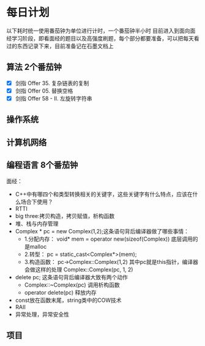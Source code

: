 # 每日计划
以下耗时统一使用番茄钟为单位进行计时，一个番茄钟半小时
目前进入到面向面经学习阶段，即看面经的题目以及高强度刷题，每个部分都要准备，可以把每天看过的东西记录下来，目前准备记在石墨文档上
## 算法 2个番茄钟
- [x] 剑指 Offer 35. 复杂链表的复制
- [x] 剑指 Offer 05. 替换空格
- [x] 剑指 Offer 58 - II. 左旋转字符串
## 操作系统 
## 计算机网络 
## 编程语言 8个番茄钟
面经：
- C++中有哪四个和类型转换相关的关键字，这些关键字有什么特点，应该在什么场合下使用？
- RTTI
- big three:拷贝构造，拷贝赋值，析构函数
- 堆、栈与内存管理
- Complex * pc = new Complex(1,2);这条语句背后编译器做了哪些事情：
  - 1.分配内存： void* mem = operator new(sizeof(Complex)) 底层调用的是malloc
  - 2.转型：    pc = static_cast<Complex*>(mem);
  - 3.构造函数： pc->Complex::Complex(1,2) 其中pc就是this指针，编译器会做这样的处理 Complex::Complex(pc, 1, 2)
- delete pc; 这条语句背后编译器大致有两个动作
  - Complex::~Complex(pc) 调用析构函数
  - operator delete(pc) 释放内存
- const放在函数末尾，string类中的COW技术
- RAII
- 异常处理，异常安全性
## 项目 
